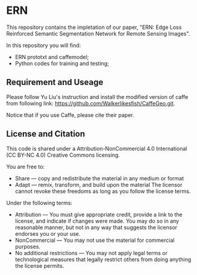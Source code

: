# ERN

This repository contains the impletation of our paper, "ERN: Edge Loss Reinforced Semantic Segmentation Network for Remote Sensing Images".

In this repository you will find:
- ERN prototxt and caffemodel;
- Python codes for training and testing;

## Requirement and Useage

Please follow Yu Liu's instruction and install the modified version of caffe from following link: https://github.com/Walkerlikesfish/CaffeGeo.git.

Notice that if you use Caffe, please cite their paper.

## License and Citation

This code is shared under a Attribution-NonCommercial 4.0 International (CC BY-NC 4.0) Creative Commons licensing.

You are free to:
- Share — copy and redistribute the material in any medium or format
- Adapt — remix, transform, and build upon the material The licensor cannot revoke these freedoms as long as you follow the license terms.

Under the following terms:

- Attribution — You must give appropriate credit, provide a link to the license, and indicate if changes were made. You may do so in any reasonable manner, but not in any way that suggests the licensor endorses you or your use.
- NonCommercial — You may not use the material for commercial purposes.
- No additional restrictions — You may not apply legal terms or technological measures that legally restrict others from doing anything the license permits.
